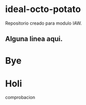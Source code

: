 # ideal-octo-potato
Repositorio creado para modulo IAW.

## Alguna linea aqui.

# Bye
# Holi


comprobacion